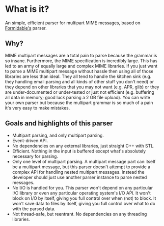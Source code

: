 What is it?
===========
An simple, efficient parser for multipart MIME messages, based on
[Formidable's](http://github.com/felixge/node-formidable) parser.

Why?
----
MIME multipart messages are a total pain to parse because the grammar is
so insane. Furthermore, the MIME specification is incredibly large. This
has led to an army of equally large and complex MIME libraries. If you
just want to parse a MIME multipart message without hassle then using all
of those libraries are less than ideal. They all tend to handle the kitchen
sink (e.g. they handling email parsing and all kinds of other stuff you don't
need) or they depend on other libraries that you may not want (e.g. APR, glib)
or they are under-documented or under-tested or just not efficient (e.g.
buffering all data in memory; good luck parsing a 2 GB file upload). You can
write your own parser but because the multipart grammar is so much of a pain
it's very easy to make mistakes.

Goals and highlights of this parser
-----------------------------------

 * Multipart parsing, and only multipart parsing.
 * Event-driven API.
 * No dependencies on any external libraries, just straight C++ with STL.
 * Efficient. Nothing in the input is buffered except what's absolutely
   necessary for parsing.
 * Only one level of multipart parsing. A multipart message part can itself
   be a multipart message, but this parser doesn't attempt to provide a
   complex API for handling nested multipart messages. Instead the developer
   should just use another parser instance to parse nested messages.
 * No I/O is handled for you. This parser won't depend on any particular
   I/O library or even any particular operating system's I/O API. It won't
   block on I/O by itself, giving you full control over when (not) to block.
   It won't save data to files by itself, giving you full control over what to
   do with the parsed data.
 * Not thread-safe, but reentrant. No dependencies on any threading libraries.
